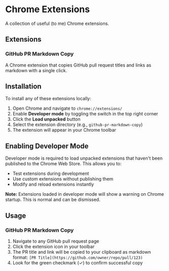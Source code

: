 # Chrome Extensions

A collection of useful (to me) Chrome extensions.

## Extensions

### GitHub PR Markdown Copy

A Chrome extension that copies GitHub pull request titles and links as markdown with a single click.

## Installation

To install any of these extensions locally:

1. Open Chrome and navigate to `chrome://extensions/`
2. Enable **Developer mode** by toggling the switch in the top right corner
3. Click the **Load unpacked** button
4. Select the extension directory (e.g., `github-pr-markdown-copy`)
5. The extension will appear in your Chrome toolbar

## Enabling Developer Mode

Developer mode is required to load unpacked extensions that haven't been published to the Chrome Web Store. This allows you to:

- Test extensions during development
- Use custom extensions without publishing them
- Modify and reload extensions instantly

**Note:** Extensions loaded in developer mode will show a warning on Chrome startup. This is normal and can be dismissed.

## Usage

### GitHub PR Markdown Copy

1. Navigate to any GitHub pull request page
2. Click the extension icon in your toolbar
3. The PR title and link will be copied to your clipboard as markdown format: `[PR Title](https://github.com/owner/repo/pull/123)`
4. Look for the green checkmark (✓) to confirm successful copy